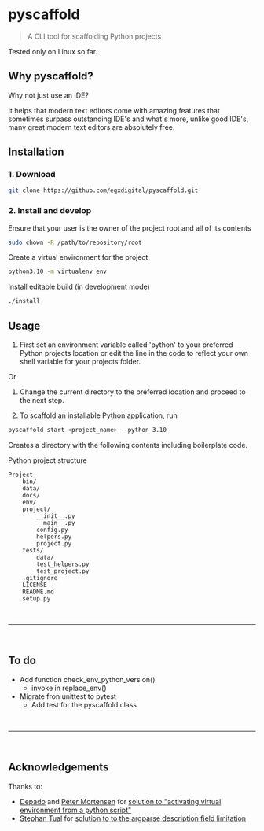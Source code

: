 # pyscaffold

> A CLI tool for scaffolding Python projects

Tested only on Linux so far.

## Why pyscaffold?

Why not just use an IDE?

It helps that modern text editors come with amazing features that sometimes surpass outstanding IDE's and what's more, unlike good IDE's, many great modern text editors are absolutely free.

## Installation
### 1. Download

```bash
git clone https://github.com/egxdigital/pyscaffold.git
```
### 2. Install and develop
Ensure that your user is the owner of the project root and all of its contents

```bash
sudo chown -R /path/to/repository/root
```

Create a virtual environment for the project

```bash
python3.10 -m virtualenv env
```

Install editable build (in development mode)

```bash
./install
```

## Usage
1. First set an environment variable called 'python' to your preferred Python projects location or edit the line in the code to reflect your own shell variable for your projects folder.

Or 

1. Change the current directory to the preferred location and proceed to the next step.

2. To scaffold an installable Python application, run

```bash
pyscaffold start <project_name> --python 3.10
```

Creates a directory with the following contents including boilerplate code.

Python project structure
```
Project
    bin/
    data/
    docs/
    env/
    project/
        __init__.py
        __main__.py
        config.py
        helpers.py
        project.py
    tests/
        data/
        test_helpers.py
        test_project.py
    .gitignore
    LICENSE
    README.md
    setup.py
```
<br>

---

<br>

## To do

- Add function check_env_python_version()
    - invoke in replace_env()
- Migrate fron unittest to pytest
    - Add test for the pyscaffold class

<br>

---

<br>

## Acknowledgements

Thanks to:
- [Depado](https://github.com/Depado) and [Peter Mortensen](https://github.com/PeterMortensen) for [solution to "activating virtual environment from a python script"](https://stackoverflow.com/a/18037819)
- [Stephan Tual](https://github.com/stephantual) for [solution to to the argparse description field limitation](https://stackoverflow.com/a/15721870)